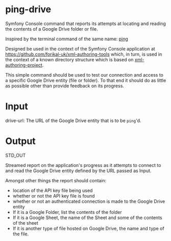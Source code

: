 # ping-drive
Symfony Console command that reports its attempts at locating and reading the contents of a Google Drive folder or file.

Inspired by the terminal command of the same name: [ping](https://en.wikipedia.org/wiki/Ping_(networking_utility))

Designed be used in the context of the Symfony Console application at https://github.com/forikal-uk/xml-authoring-tools which, in turn, is used in the context of a known directory structure which is based on [xml-authoring-project](https://github.com/forikal-uk/xml-authoring-project).

This simple command should be used to test our connection and access to a specific Google Drive entity (file or folder). To that end it should do as little as possible other than provide feedback on its progress.

# Input

drive-url: The URL of the Google Drive entity that is to be `ping`'d.

# Output

STD_OUT

Streamed report on the application's progress as it attempts to connect to and read the Google Drive entity defined by the URL passed as Input.

Amongst other things the report should contain:

* location of the API key file being used
* whether or not the API key file is found
* whether or not an authenticated connection is made to the Google Drive entity
* If it is a Google Folder, list the contents of the folder
* If it is a Google Sheet, the name of the Sheet and some of the contents of the sheet
* If it is another type of file hosted on Google Drive, the name and type of the file. 



